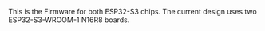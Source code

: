 This is the Firmware for both ESP32-S3 chips. The current design uses
two ESP32-S3-WROOM-1 N16R8 boards.
